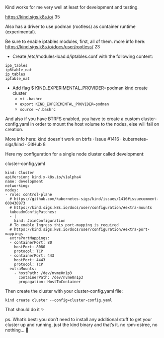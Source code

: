 Kind works for me very well at least for development and testing.

https://kind.sigs.k8s.io/ 35

Also has a driver to use podman (rootless) as container runtime (experimental).

Be sure to enable iptables modules, first, all of them. more info here:
https://kind.sigs.k8s.io/docs/user/rootless/ 23

* Create /etc/modules-load.d/iptables.conf with the following content:
```
ip6_tables
ip6table_nat
ip_tables
iptable_nat
```
* Add flag $ KIND_EXPERIMENTAL_PROVIDER=podman kind create cluster
  * `vi .bashrc`
  * `export KIND_EXPERIMENTAL_PROVIDER=podman`
  * `source ~/.bashrc`

And also if you have BTRFS enabled, you have to create a custom cluster-config.yaml in order to mount the host volume to the nodes, else will fail on creation.

More info here: kind doesn't work on btrfs · Issue #1416 · kubernetes-sigs/kind · GitHub 8

Here my configuration for a single node cluster called development:

cluster-config.yaml
```
kind: Cluster
apiVersion: kind.x-k8s.io/v1alpha4
name: development
networking:
nodes:
- role: control-plane
  # https://github.com/kubernetes-sigs/kind/issues/1416#issuecomment-600438973
  # https://kind.sigs.k8s.io/docs/user/configuration/#extra-mounts	  
  kubeadmConfigPatches:
  - |
    kind: JoinConfiguration
  # To enable Ingress this port-mapping is required
  # https://kind.sigs.k8s.io/docs/user/configuration/#extra-port-mappings
  extraPortMappings:  
  - containerPort: 80 
    hostPort: 8080
    protocol: TCP
  - containerPort: 443
    hostPort: 4443
    protocol: TCP
  extraMounts:
    - hostPath: /dev/nvme0n1p3
      containerPath: /dev/nvme0n1p3
      propagation: HostToContainer
```

Then create the cluster with your cluster-config.yaml file:

`kind create cluster --config=cluster-config.yaml`

That should do it :sparkles:

ps. What’s best: you don’t need to install any additional stuff to get your cluster up and running, just the kind binary and that’s it. no rpm-ostree, no nothing… :eyes:
